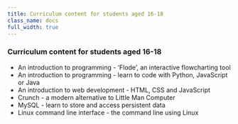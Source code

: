 ```yaml
---
title: Curriculum content for students aged 16-18
class_name: docs
full_width: true
---
```


### Curriculum content for students aged 16-18

- An introduction to programming -  ‘Flode’, an interactive flowcharting tool
- An introduction to programming -  learn to code with Python, JavaScript or Java
- An introduction to web development -  HTML, CSS and JavaScript
- Crunch - a modern alternative to Little Man Computer
- MySQL - learn to store and access persistent data
- Linux command line interface - the command line using Linux

